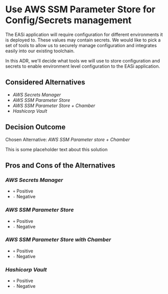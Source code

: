 # Use AWS SSM Parameter Store for Config/Secrets management

The EASi application
will require configuration for different
environments it is deployed to. These values
may contain secrets. We would like to pick a
set of tools to allow us to securely manage configuration
and integrates easily into our existing toolchain.

In this ADR,
we'll decide what tools we will use
to store configuration and secrets
to enable environment level configuration
to the EASi application.

## Considered Alternatives

* *AWS Secrets Manager*
* *AWS SSM Parameter Store*
* *AWS SSM Parameter Store + Chamber*
* *Hashicorp Vault*

## Decision Outcome

Chosen Alternative: *AWS SSM Parameter store + Chamber*

This is some placeholder text about this solution

## Pros and Cons of the Alternatives

### *AWS Secrets Manager*

* `+` Positive
* `-` Negative

### *AWS SSM Parameter Store*

* `+` Positive
* `-` Negative

### *AWS SSM Parameter Store with Chamber*

* `+` Positive
* `-` Negative

### *Hashicorp Vault*

* `+` Positive
* `-` Negative

